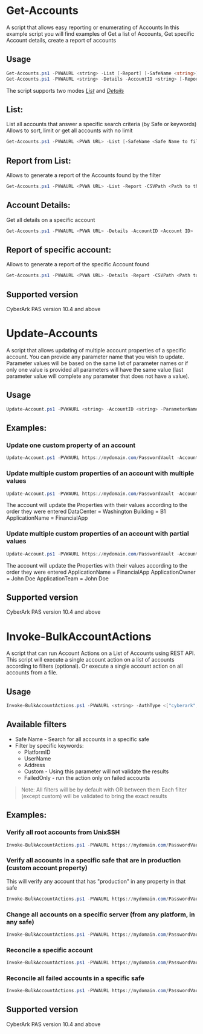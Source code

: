 # Get-Accounts

A script that allows easy reporting or enumerating of Accounts
In this example script you will find examples of Get a list of Accounts, Get specific Account details, create a report of accounts

## Usage
```powershell
Get-Accounts.ps1 -PVWAURL <string> -List [-Report] [-SafeName <string>] [-Keywords <string>] [-SortBy <string>] [-Limit <int>] [-AutoNextPage] [-CSVPath <string>] [<CommonParameters>]
Get-Accounts.ps1 -PVWAURL <string> -Details -AccountID <string> [-Report] [-CSVPath <string>] [<CommonParameters>]
```

The script supports two modes [*List*](#list) and [*Details*](#account-details)

List:
-----
List all accounts that answer a specific search criteria (by Safe or keywords)
Allows to sort, limit or get all accounts with no limit
```powershell
Get-Accounts.ps1 -PVWAURL <PVWA URL> -List [-SafeName <Safe Name to filter by>] [-Keywords <Keywords to search by>] [-SortBy <Property to sort by>] [-Limit <Number of accounts per 'page'>] [-AutoNextPage]
```

Report from List:
----------------
Allows to generate a report of the Accounts found by the filter
```powershell
Get-Accounts.ps1 -PVWAURL <PVWA URL> -List -Report -CSVPath <Path to the report CSV> [-SafeName <Safe Name to filter by>] [-Keywords <Keywords to search by>] [-SortBy <Property to sort by>] [-Limit <Number of accounts per 'page'>] [-AutoNextPage]
```

Account Details:
---------------
Get all details on a specific account
```powershell
Get-Accounts.ps1 -PVWAURL <PVWA URL> -Details -AccountID <Account ID>
```

Report of specific account:
--------------------------
Allows to generate a report of the specific Account found
```powershell
Get-Accounts.ps1 -PVWAURL <PVWA URL> -Details -Report -CSVPath <Path to the report CSV> -AccountID <Account ID> 
```

## Supported version
CyberArk PAS version 10.4 and above

# Update-Accounts

A script that allows updating of multiple account properties of a specific account.
You can provide any parameter name that you wish to update.
Parameter values will be based on the same list of parameter names or if only one value is provided all parameters will have the same value (last parameter value will complete any parameter that does not have a value).

## Usage
```powershell
Update-Account.ps1 -PVWAURL <string> -AccountID <string> -ParameterNames <Comma seperated parameter names> -ParameterValues <Comma seperated parameter values> [<CommonParameters>]
```

Examples:
-----
### Update one custom property of an account
```powershell
Update-Account.ps1 -PVWAURL https://mydomain.com/PasswordVault -AccountID 12_34 -ParameterNames "Environment" -ParameterValues "Production"
```

### Update multiple custom properties of an account with multiple values
```powershell
Update-Account.ps1 -PVWAURL https://mydomain.com/PasswordVault -AccountID 12_34 -ParameterNames "DataCenter","Building","ApplicationName" -ParameterValues "Washington","B1","FinancialApp"
```
The account will update the Properties with their values according to the order they were entered
DataCenter = Washington
Building = B1
ApplicationName = FinancialApp

### Update multiple custom properties of an account with partial values
```powershell
Update-Account.ps1 -PVWAURL https://mydomain.com/PasswordVault -AccountID 12_34 -ParameterNames "ApplicationName","ApplicationOwner","ApplicationTeam" -ParameterValues "FinancialApp","John Doe"
```
The account will update the Properties with their values according to the order they were entered
ApplicationName = FinancialApp
ApplicationOwner = John Doe 
ApplicationTeam = John Doe

## Supported version
CyberArk PAS version 10.4 and above

# Invoke-BulkAccountActions

A script that can run Account Actions on a List of Accounts using REST API.
This script will execute a single account action on a list of accounts according to filters (optional).
Or execute a single account action on all accounts from a file.

## Usage
```powershell
Invoke-BulkAccountActions.ps1 -PVWAURL <string> -AuthType <["cyberark","ldap","radius"]> [-DisableSSLVerify] -AccountsAction <["Verify","Change","Reconcile"]> [-SafeName <string>] [-PlatformID <string>] [-UserName <string>] [-Address <string>] [-Custom <string>] [-FailedOnly] [<CommonParameters>]
```

## Available filters
- Safe Name - Search for all accounts in a specific safe
- Filter by specific keywords: 
    - 	PlatformID
    - 	UserName
    - 	Address
    - 	Custom - Using this parameter will not validate the results
    -   FailedOnly - run the action only on failed accounts
> Note: All filters will be by default with OR between them
> Each filter (except custom) will be validated to bring the exact results

Examples:
-----
### Verify all root accounts from UnixSSH
```powershell
Invoke-BulkAccountActions.ps1 -PVWAURL https://mydomain.com/PasswordVault -PlatformID "UnixSSH" -UserName "root" -AccountsAction "Verify"
```

### Verify all accounts in a specific safe that are in production (custom account property)
This will verify any account that has "production" in any property in that safe
```powershell
Invoke-BulkAccountActions.ps1 -PVWAURL https://mydomain.com/PasswordVault -SafeName "PRD-ATL-App01-Admin" -Custom "production" -AccountsAction "Verify"
```


### Change all accounts on a specific server (from any platform, in any safe)
```powershell
Invoke-BulkAccountActions.ps1 -PVWAURL https://mydomain.com/PasswordVault -Address "myserver.mydomain.com" -AccountsAction "Change"
```

### Reconcile a specific account
```powershell
Invoke-BulkAccountActions.ps1 -PVWAURL https://mydomain.com/PasswordVault -UserName "Administrator" -PlatformID "WindowsServerLocal" -SafeName "WIN-IT-Admin" -Address "myserver.mydomain.com" -AccountsAction "Reconcile"
```

### Reconcile all failed accounts in a specific safe
```powershell
Invoke-BulkAccountActions.ps1 -PVWAURL https://mydomain.com/PasswordVault -SafeName "PRD-ATL-App01-Admin" -FailedOnly -AccountsAction "Reconcile"
```

## Supported version
CyberArk PAS version 10.4 and above